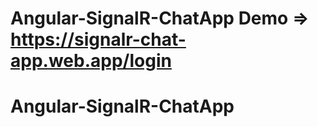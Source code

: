 # Angular-SignalR-ChatApp Demo => https://signalr-chat-app.web.app/login

# Angular-SignalR-ChatApp
